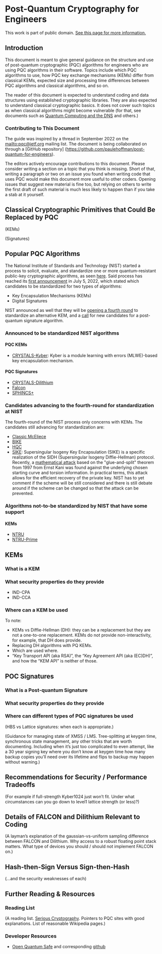 # Post-Quantum Cryptography for Engineers

This work is part of public domain.
[See this page for more information.](https://creativecommons.org/publicdomain/zero/1.0/)

## Introduction

This document is meant to give general guidance on the structure and use of post-quantum cryptographic (PQC) algorithms for engineers who are using PQC algorithms in their software.
Topics include which PQC algorithms to use, how PQC key exchange mechanisms (KEMs) differ from classical KEMs, expected size and processing time differences between PQC algorithms and classical algorithms, and so on.

The reader of this document is expected to understand coding and data structures using established cryptographic libraries. They are also expected to understand classical cryptographic basics.
It does not cover such topics as when classical algorithms might become vulnerable (for that, see documents such as [Quantum Computing and the DNS](https://www.icann.org/octo-031-en.pdf) and others.)

### Contributing to This Document

The guide was inspired by a thread in September 2022 on the <mailto:pqc@ietf.org> mailing list.
The document is being collaborated on through a [GitHub repository] (https://github.com/paulehoffman/post-quantum-for-engineers).

The editors actively encourage contributions to this document.
Please consider writing a section on a topic that you think is missing.
Short of that, writing a paragraph or two on an issue you found when writing code that uses PQC would make this document more useful to other coders.
Opening issues that suggest new material is fine too, but relying on others to write the first draft of such material is much less likely to happen than if you take a stab at it yourself.

## Classical Cryptographic Primitives that Could Be Replaced by PQC

(KEMs)

(Signatures)

## Popular PQC Algorithms

The National Institute of Standards and Technology (NIST) started a process to solicit, evaluate, and standardize one or more quantum-resistant public-key cryptographic algorithms, as seen [here](https://csrc.nist.gov/projects/post-quantum-cryptography).
Said process has reached its [first announcement](https://csrc.nist.gov/publications/detail/nistir/8413/final) in July 5, 2022, which stated which candidates to be standardized for two types of algorithms:

* Key Encapsulation Mechanisms (KEMs)
* Digital Signatures

NIST announced as well that they will be [opening a fourth round](https://csrc.nist.gov/csrc/media/Projects/post-quantum-cryptography/documents/round-4/guidelines-for-submitting-tweaks-fourth-round.pdf) to standardize an alternative KEM, and a [call](https://csrc.nist.gov/csrc/media/Projects/pqc-dig-sig/documents/call-for-proposals-dig-sig-sept-2022.pdf) for new candidates for a post-quantum signature algorithm.

### Announced to be standardized NIST algorithms

#### PQC KEMs

* [CRYSTALS-Kyber](https://pq-crystals.org/kyber/): Kyber is a module learning with errors (MLWE)-based key encapsulation mechanism.

#### PQC Signatures

* [CRYSTALS-Dilithium](https://pq-crystals.org/dilithium/)
* [Falcon](https://falcon-sign.info/)
* [SPHINCS+](https://sphincs.org/)

### Candidates advancing to the fourth-round for standardization at NIST

The fourth-round of the NIST process only concerns with KEMs.
The candidates still advancing for standardization are:

* [Classic McEliece](https://classic.mceliece.org/)
* [BIKE](https://bikesuite.org/)
* [HQC](http://pqc-hqc.org/)
* [SIKE](https://sike.org/): Supersingular Isogeny Key Encapsulation (SIKE) is a specific realization of the SIDH (Supersingular Isogeny Diffie-Hellman) protocol. Recently, a [mathematical attack](https://eprint.iacr.org/2022/975.pdf) based on the "glue-and-split" theorem from 1997 from Ernst Kani was found against the underlying chosen starting curve and torsion information. In practical terms, this attack allows for the efficient recovery of the private key. NIST has to yet comment if the scheme will be still considered and there is still debate around if the scheme can be changed so that the attack can be prevented.

### Algorithms not-to-be standardized by NIST that have some support

#### KEMs

* [NTRU](https://ntru.org/)
* [NTRU-Prime](https://ntruprime.cr.yp.to/)

## KEMs

### What is a KEM

### What security properties do they provide

* IND-CPA
* IND-CCA

### Where can a KEM be used

To note:
* KEMs vs Diffie-Hellman (DH): they can be a replacement but they are not a one-to-one replacement. KEMs do not provide non-interactivity, for example, that DH does provide.
* Replacing DH algorithms with PQ KEMs.
* Which are used where.
* “Key Transport API (aka RSA)”, the “Key Agreement API (aka (EC)DH)”, and how the “KEM API” is neither of those.

## POC Signatures

### What is a Post-quantum Signature

### What security properties do they provide

### Where can different types of PQC signatures be used

(HBS vs Lattice signatures: when each is appropriate.)

(Guidance for managing state of XMSS / LMS. Tree-splitting at keygen time, synchronous state management, any other tricks that are worth documenting. Including when it’s just too complicated to even attempt, like a 30 year signing key where you don’t know at keygen time how many backup copies you’ll need over its lifetime and flips to backup may happen without warning.)

## Recommendations for Security / Performance Tradeoffs

(For example if full-strength Kyber1024 just won’t fit. Under what circumstances can you go down to level1 lattice strength (or less)?)

## Details of FALCON and Dilithium Relevant to Coding

(A layman’s explanation of the gaussian-vs-uniform sampling difference between FALCON and Dilithium. Why access to a robust floating point stack matters. What type of devices you should / should not implement FALCON on.)

## Hash-then-Sign Versus Sign-then-Hash

(...and the security weaknesses of each)

## Further Reading & Resources

### Reading List
(A reading list. [Serious Cryptography](https://nostarch.com/seriouscrypto). Pointers to PQC sites with good explanations. List of reasonable Wikipedia pages.)

### Developer Resources

- [Open Quantum Safe](https://openquantumsafe.org/) and corresponding [github](https://github.com/open-quantum-safe)

